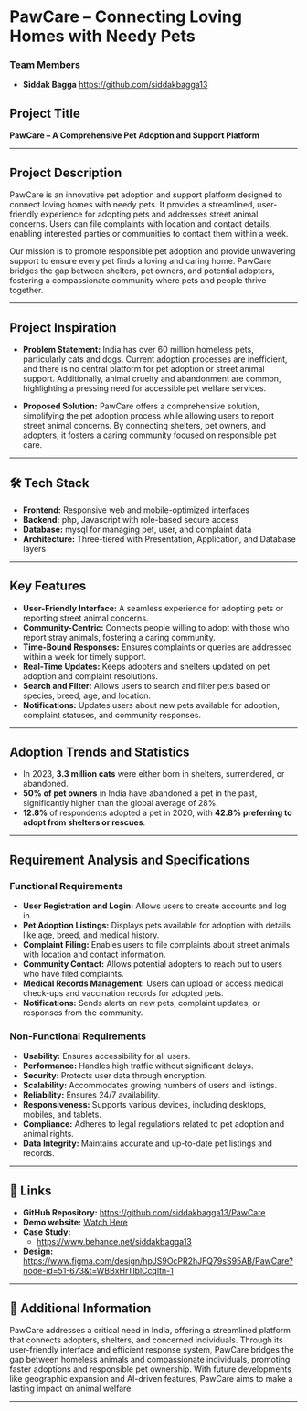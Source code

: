 # PawCare – Connecting Loving Homes with Needy Pets

### Team Members
- **Siddak Bagga** 
https://github.com/siddakbagga13

## Project Title
**PawCare – A Comprehensive Pet Adoption and Support Platform**

---

##  Project Description
PawCare is an innovative pet adoption and support platform designed to connect loving homes with needy pets. It provides a streamlined, user-friendly experience for adopting pets and addresses street animal concerns. Users can file complaints with location and contact details, enabling interested parties or communities to contact them within a week.

Our mission is to promote responsible pet adoption and provide unwavering support to ensure every pet finds a loving and caring home. PawCare bridges the gap between shelters, pet owners, and potential adopters, fostering a compassionate community where pets and people thrive together.

---

##  Project Inspiration
- **Problem Statement:** India has over 60 million homeless pets, particularly cats and dogs. Current adoption processes are inefficient, and there is no central platform for pet adoption or street animal support. Additionally, animal cruelty and abandonment are common, highlighting a pressing need for accessible pet welfare services.
  
- **Proposed Solution:** PawCare offers a comprehensive solution, simplifying the pet adoption process while allowing users to report street animal concerns. By connecting shelters, pet owners, and adopters, it fosters a caring community focused on responsible pet care.

---

## 🛠 Tech Stack
- **Frontend:** Responsive web and mobile-optimized interfaces
- **Backend:** php, Javascript with role-based secure access
- **Database:** mysql for managing pet, user, and complaint data
- **Architecture:** Three-tiered with Presentation, Application, and Database layers

---

##  Key Features
- **User-Friendly Interface:** A seamless experience for adopting pets or reporting street animal concerns.
- **Community-Centric:** Connects people willing to adopt with those who report stray animals, fostering a caring community.
- **Time-Bound Responses:** Ensures complaints or queries are addressed within a week for timely support.
- **Real-Time Updates:** Keeps adopters and shelters updated on pet adoption and complaint resolutions.
- **Search and Filter:** Allows users to search and filter pets based on species, breed, age, and location.
- **Notifications:** Updates users about new pets available for adoption, complaint statuses, and community responses.

---

##  Adoption Trends and Statistics
- In 2023, **3.3 million cats** were either born in shelters, surrendered, or abandoned.
- **50% of pet owners** in India have abandoned a pet in the past, significantly higher than the global average of 28%.
- **12.8%** of respondents adopted a pet in 2020, with **42.8% preferring to adopt from shelters or rescues**.

---

##  Requirement Analysis and Specifications

### Functional Requirements
- **User Registration and Login:** Allows users to create accounts and log in.
- **Pet Adoption Listings:** Displays pets available for adoption with details like age, breed, and medical history.
- **Complaint Filing:** Enables users to file complaints about street animals with location and contact information.
- **Community Contact:** Allows potential adopters to reach out to users who have filed complaints.
- **Medical Records Management:** Users can upload or access medical check-ups and vaccination records for adopted pets.
- **Notifications:** Sends alerts on new pets, complaint updates, or responses from the community.

### Non-Functional Requirements
- **Usability:** Ensures accessibility for all users.
- **Performance:** Handles high traffic without significant delays.
- **Security:** Protects user data through encryption.
- **Scalability:** Accommodates growing numbers of users and listings.
- **Reliability:** Ensures 24/7 availability.
- **Responsiveness:** Supports various devices, including desktops, mobiles, and tablets.
- **Compliance:** Adheres to legal regulations related to pet adoption and animal rights.
- **Data Integrity:** Maintains accurate and up-to-date pet listings and records.

---

## 🔗 Links
- **GitHub Repository:** https://github.com/siddakbagga13/PawCare
- **Demo website:** [Watch Here](https://pawcare-petcare.vercel.app/)  
- **Case Study:**  
  - https://www.behance.net/siddakbagga13
- **Design:**
https://www.figma.com/design/hpJS9OcPR2hJFQ79sS95AB/PawCare?node-id=51-673&t=WBBxHrTlblCcqltn-1

---

## 📣 Additional Information
PawCare addresses a critical need in India, offering a streamlined platform that connects adopters, shelters, and concerned individuals. Through its user-friendly interface and efficient response system, PawCare bridges the gap between homeless animals and compassionate individuals, promoting faster adoptions and responsible pet ownership. With future developments like geographic expansion and AI-driven features, PawCare aims to make a lasting impact on animal welfare.

---
